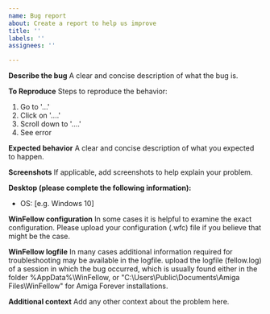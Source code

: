 ```yaml
---
name: Bug report
about: Create a report to help us improve
title: ''
labels: ''
assignees: ''

---
```


**Describe the bug**
A clear and concise description of what the bug is.

**To Reproduce**
Steps to reproduce the behavior:
1. Go to '...'
2. Click on '....'
3. Scroll down to '....'
4. See error

**Expected behavior**
A clear and concise description of what you expected to happen.

**Screenshots**
If applicable, add screenshots to help explain your problem.

**Desktop (please complete the following information):**
 - OS: [e.g. Windows 10]

**WinFellow configuration**
In some cases it is helpful to examine the exact configuration. Please upload your configuration (.wfc) file if you believe that might be the case.

**WinFellow logfile**
In many cases additional information required for troubleshooting may be available in the logfile. upload the logfile (fellow.log) of a session in which the bug occurred, which is usually found either in the folder %AppData%\WinFellow, or "C:\Users\Public\Documents\Amiga Files\WinFellow" for Amiga Forever installations.

**Additional context**
Add any other context about the problem here.
